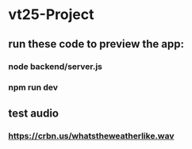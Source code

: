 # vt25-Project

## run these code to preview the app:

### node backend/server.js

### npm run dev

## test audio

### https://crbn.us/whatstheweatherlike.wav
